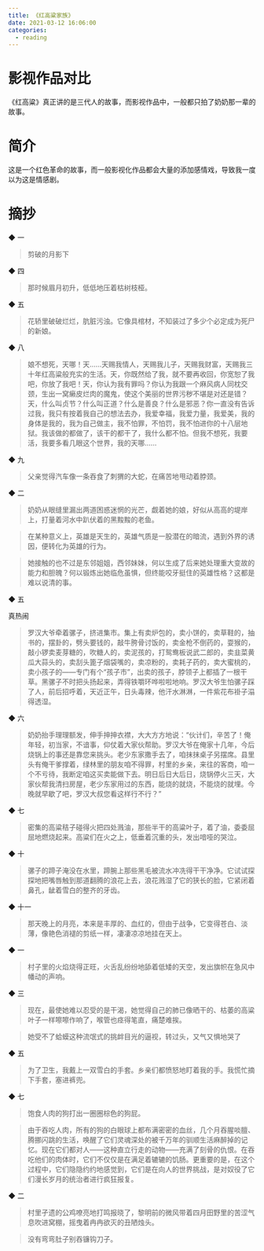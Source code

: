 ```yaml
---
title: 《红高粱家族》
date: 2021-03-12 16:06:00
categories:
  - reading
---
```


# 影视作品对比

《红高粱》真正讲的是三代人的故事，而影视作品中，一般都只拍了奶奶那一辈的故事。

# 简介

这是一个红色革命的故事，而一般影视化作品都会大量的添加感情戏，导致我一度以为这是情感剧。

# 摘抄

◆ 一

> 剪破的月影下

◆ 四

> 那时候眉月初升，低低地压着枯树枝桠。

◆ 五

> 花轿里破破烂烂，肮脏污浊。它像具棺材，不知装过了多少个必定成为死尸的新娘。

◆ 八

> 娘不想死，天哪！天……天赐我情人，天赐我儿子，天赐我财富，天赐我三十年红高粱般充实的生活。天，你既然给了我，就不要再收回，你宽恕了我吧，你放了我吧！天，你认为我有罪吗？你认为我跟一个麻风病人同枕交颈，生出一窝癞皮烂肉的魔鬼，使这个美丽的世界污秽不堪是对还是错？天，什么叫贞节？什么叫正道？什么是善良？什么是邪恶？你一直没有告诉过我，我只有按着我自己的想法去办，我爱幸福，我爱力量，我爱美，我的身体是我的，我为自己做主，我不怕罪，不怕罚，我不怕进你的十八层地狱。我该做的都做了，该干的都干了，我什么都不怕。但我不想死，我要活，我要多看几眼这个世界，我的天哪……

◆ 九

> 父亲觉得汽车像一条吞食了刺猬的大蛇，在痛苦地甩动着脖颈。

◆ 二

> 奶奶从眼缝里漏出两道困惑迷惘的光芒，觑着她的娘，好似从高高的堤岸上，打量着河水中趴伏着的黑黢黢的老鱼。

> 在某种意义上，英雄是天生的，英雄气质是一股潜在的暗流，遇到外界的诱因，便转化为英雄的行为。

> 她接触的也不过是东邻姐姐，西邻妹妹，何以生成了后来她处理重大变故的能力和胆魄？何以锻炼出她临危虽惧，但终能咬牙挺住的英雄性格？这都是难以说清的事。

◆ 五

真热闹

> 罗汉大爷牵着骡子，挤进集市。集上有卖炉包的，卖小饼的，卖草鞋的，抽书的，摆卦的，劈头要钱的，敲牛胯骨讨饭的，卖金枪不倒药的，耍猴的，敲小锣卖麦芽糖的，吹糖人的，卖泥孩的，打鸳鸯板说武二郎的，卖韭菜黄瓜大蒜头的，卖刮头篦子烟袋嘴的，卖凉粉的，卖耗子药的，卖大蜜桃的，卖小孩子的——专门有个“孩子市”，出卖的孩子，脖领子上都插了一根干草。黑骡子不时把头扬起来，弄得铁嚼环哗啦啦地响。罗汉大爷生怕骡子踩了人，前后招呼着，天近正午，日头毒辣，他汗水淋淋，一件紫花布褂子溻得透湿。

◆ 六

> 奶奶抬手理理额发，伸手抻抻衣襟，大大方方地说：“伙计们，辛苦了！俺年轻，初当家，不谙事，仰仗着大家伙帮助。罗汉大爷在俺家十几年，今后烧锅上的事还是靠您来挑头。老少东家撒手去了，咱抹抹桌子另摆席。县里头有俺干爹撑着，绿林里的朋友咱不得罪，村里的乡亲，来往的客商，咱一个不亏待，我断定咱这买卖能做下去。明日后日大后日，烧锅停火三天，大家伙帮我清扫房屋，老少东家用过的东西，能烧的就烧，不能烧的就埋。今晚就早歇了吧，罗汉大叔您看这样行不行？”

◆ 七

> 密集的高粱秸子碰得火把四处溅油，那些半干的高粱叶子，着了油，委委屈屈地燃烧起来。高粱们在火之上，低垂着沉重的头，发出喑哑的哭泣。

◆ 十

> 骡子的蹄子淹没在水里，蹄腕上那些黑毛被流水冲冼得干干净净。它试试探探地把嘴唇触到那道翻腾的浪花上去，浪花溅湿了它的狭长的脸，它紧闭着鼻孔，龇着雪白的整齐的牙齿。

◆ 十一

> 那天晚上的月亮，本来是丰厚的、血红的，但由于战争，它变得苍白、淡薄，像艳色消褪的剪纸一样，凄凄凉凉地挂在天上。

◆ 一

> 村子里的火焰烧得正旺，火舌乱纷纷地舔着低矮的天空，发出旗帜在急风中幡动的声响。

◆ 三

> 现在，最使她难以忍受的是干渴，她觉得自己的肺已像晒干的、枯萎的高粱叶子一样嚓嚓作响了，喉管也痉得笔直，痛楚难挨。

> 她受不了蛤蟆这种流氓式的挑衅目光的逼视，转过头，又气又惧地哭了

◆ 五

> 为了卫生，我戴上一双雪白的手套。乡亲们都愤怒地盯着我的手。我慌忙摘下手套，塞进裤兜。

◆ 七

> 饱食人肉的狗打出一圈圈棕色的狗屁。

> 由于吞吃人肉，所有的狗的白眼球上都布满密密的血丝，几个月吞腥啖膻、腾挪闪跳的生活，唤醒了它们灵魂深处的被千万年的驯顺生活麻醉掉的记忆。现在它们都对人——这种直立行走的动物——充满了刻骨的仇恨。在吞吃他们的肉体时，它们不仅仅是在满足着辘辘的饥肠。更重要的是，在这个过程中，它们隐隐约约地感觉到，它们是在向人的世界挑战，是对奴役了它们漫长岁月的统治者进行疯狂报复。

◆ 二

> 村里孑遗的公鸡嘹亮地打鸣报晓了，黎明前的微风带着四月田野里的苦涩气息吹进窝棚，摇曳着冉冉欲灭的丑陋烛头。

> 没有弯弯肚子别吞镰钩刀子。
